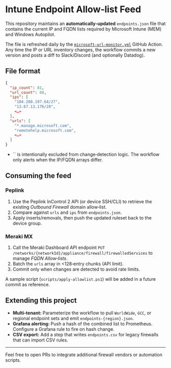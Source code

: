 # Intune Endpoint Allow‑list Feed

This repository maintains an **automatically‑updated** `endpoints.json` file that contains the current IP and FQDN lists required by Microsoft Intune (MEM) and Windows Autopilot.

The file is refreshed daily by the [`microsoft-url-monitor.yml`](../.github/workflows/microsoft-url-monitor.yml) GitHub Action. Any time the IP or URL inventory changes, the workflow commits a new version and posts a diff to Slack/Discord (and optionally Datadog).

## File format

```json
{
  "ip_count": 81,
  "url_count": 88,
  "ips": [
    "104.208.197.64/27",
    "13.67.13.176/28",
    «…»
  ],
  "urls": [
    "*.manage.microsoft.com",
    "remotehelp.microsoft.com",
    «…»
  ]
}
```

* \`\` is intentionally excluded from change‑detection logic. The workflow only alerts when the IP/FQDN arrays differ.

## Consuming the feed

### Peplink

1. Use the Peplink InControl 2 API (or device SSH/CLI) to retrieve the existing *Outbound Firewall* domain allow‑list.
2. Compare against `urls` and `ips` from `endpoints.json`.
3. Apply inserts/removals, then push the updated ruleset back to the device group.

### Meraki MX

1. Call the Meraki Dashboard API endpoint `PUT /networks/{networkId}/appliance/firewall/firewalledServices` to manage *FQDN Allow‑lists*.
2. Batch the `urls` array in <128‑entry chunks (API limit).
3. Commit only when changes are detected to avoid rate limits.

A sample script (`scripts/apply‑allowlist.ps1`) will be added in a future commit as reference.

## Extending this project

* **Multi‑tenant:** Parameterize the workflow to pull `WorldWide`, `GCC`, or regional endpoint sets and emit `endpoints‑{region}.json`.
* **Grafana alerting:** Push a hash of the combined list to Prometheus. Configure a Grafana rule to fire on hash change.
* **CSV export:** Add a step that writes `endpoints.csv` for legacy firewalls that can import CSV rules.

---

Feel free to open PRs to integrate additional firewall vendors or automation scripts.
